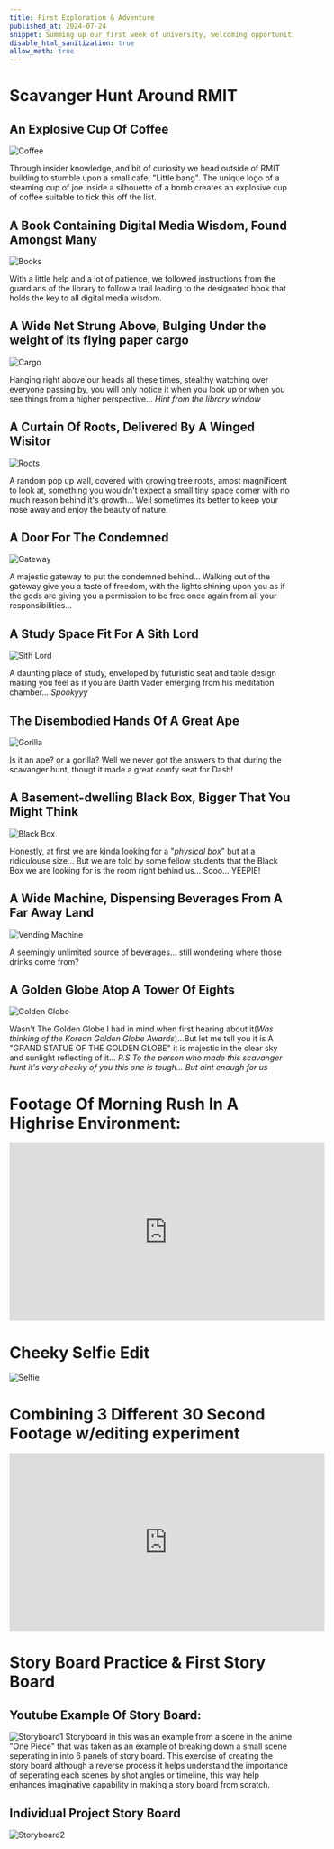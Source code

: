 ```yaml
---
title: First Exploration & Adventure
published_at: 2024-07-24
snippet: Summing up our first week of university, welcoming opportunities for adventures and fun!
disable_html_sanitization: true
allow_math: true
---
```


# Scavanger Hunt Around RMIT

## An Explosive Cup Of Coffee
![Coffee](Coffee.jpeg)

Through insider knowledge, and bit of curiosity we head outside of RMIT building to stumble upon a small cafe, "Little bang". The unique logo of a steaming cup of joe inside a silhouette of a bomb creates an explosive cup of coffee suitable to tick this off the list.


## A Book Containing Digital Media Wisdom, Found Amongst Many
![Books](Book.jpeg)

With a little help and a lot of patience, we followed instructions from the guardians of the library to follow a trail leading to the designated book that holds the key to all digital media wisdom.

## A Wide Net Strung Above, Bulging Under the weight of its flying paper cargo
![Cargo](Cargo.jpeg) 

Hanging right above our heads all these times, stealthy watching over everyone passing by, you will only notice it when you look up or when you see things from a higher perspective... *Hint from the library window*


## A Curtain Of Roots, Delivered By A Winged Wisitor
![Roots](Roots.jpeg)

A random pop up wall, covered with growing tree roots, amost magnificent to look at, something you wouldn't expect a small tiny space corner with no much reason behind it's growth... Well sometimes its better to keep your nose away and enjoy the beauty of nature.

## A Door For The Condemned
![Gateway](Gate.jpeg)

A majestic gateway to put the condemned behind... Walking out of the gateway give you a taste of freedom, with the lights shining upon you as if the gods are giving you a permission to be free once again from all your responsibilities...

## A Study Space Fit For A Sith Lord
![Sith Lord](Sith.jpeg)

A daunting place of study, enveloped by futuristic seat and table design making you feel as if you are Darth Vader emerging from his meditation chamber... *Spookyyy*

## The Disembodied Hands Of A Great Ape
![Gorilla](Gorilla.jpeg)

Is it an ape? or a gorilla? Well we never got the answers to that during the scavanger hunt, thougt it made a great comfy seat for Dash!

## A Basement-dwelling Black Box, Bigger That You Might Think
![Black Box](Box.jpeg)

Honestly, at first we are kinda looking for a "*physical box*" but at a ridiculouse size... But we are told by some fellow students that the Black Box we are looking for is the room right behind us... Sooo... YEEPIE!


## A Wide Machine, Dispensing Beverages From A Far Away Land
![Vending Machine](Vending.jpeg)

A seemingly unlimited source of beverages... still wondering where those drinks come from?

## A Golden Globe Atop A Tower Of Eights
![Golden Globe](Globe.jpeg)

Wasn't The Golden Globe I had in mind when first hearing about it(*Was thinking of the Korean Golden Globe Awards*)...But let me tell you it is A "GRAND STATUE OF THE GOLDEN GLOBE" it is majestic in the clear sky and sunlight reflecting of it... *P.S To the person who made this scavanger hunt it's very cheeky of you this one is tough... But aint enough for us*

# Footage Of Morning Rush In A Highrise Environment:

<iframe width="560" height="315" src="https://www.youtube.com/embed/7BX9QJHLW4c?si=dpa1VAWx1jxOY2kq" title="YouTube video player" frameborder="0" allow="accelerometer; autoplay; clipboard-write; encrypted-media; gyroscope; picture-in-picture; web-share" referrerpolicy="strict-origin-when-cross-origin" allowfullscreen></iframe>

# Cheeky Selfie Edit
![Selfie](selfie3.png)

# Combining 3 Different 30 Second Footage w/editing experiment
<iframe width="560" height="315" src="https://www.youtube.com/embed/Ruz1Sn16WR0?si=0oN1UWo3H01ntUyT" title="YouTube video player" frameborder="0" allow="accelerometer; autoplay; clipboard-write; encrypted-media; gyroscope; picture-in-picture; web-share" referrerpolicy="strict-origin-when-cross-origin" allowfullscreen></iframe>

# Story Board Practice & First Story Board

## Youtube Example Of Story Board:
![Storyboard1](youtubesb.PNG)
Storyboard in this was an example from a scene in the anime "One Piece" that was taken as an example of breaking down a small scene seperating in into 6 panels of story board. This exercise of creating the story board although a reverse process it helps understand the importance of seperating each scenes by shot angles or timeline, this way help enhances imaginative capability in making a story board from scratch.

## Individual Project Story Board
![Storyboard2](Indivsb.PNG)


